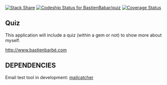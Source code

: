[![Stack Share](http://img.shields.io/badge/tech-stack-0690fa.svg?style=flat)](http://stackshare.io/BastienBabar/quiz)
[![Codeship Status for BastienBabar/quiz](https://codeship.com/projects/5413f7c0-66a5-0133-fcc4-72bdfd530753/status?branch=master)](https://codeship.com/projects/113821)
[![Coverage Status](https://coveralls.io/repos/github/BastienBabar/quiz/badge.svg?branch=master)](https://coveralls.io/github/BastienBabar/quiz?branch=master)

## Quiz

This application will include a quiz (within a gem or not) to show more about myself.

http://www.bastienbarbé.com

## DEPENDENCIES

Email test tool in development: [mailcatcher](http://mailcatcher.me/)
